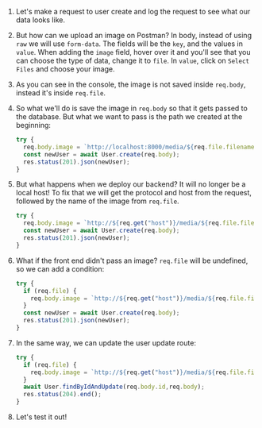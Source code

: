 1. Let's make a request to user create and log the request to see what our data looks like.

2. But how can we upload an image on Postman? In body, instead of using `raw` we will use `form-data`. The fields will be the `key`, and the values in `value`. When adding the `image` field, hover over it and you'll see that you can choose the type of data, change it to `file`. In `value`, click on `Select Files` and choose your image.

3. As you can see in the console, the image is not saved inside `req.body`, instead it's inside `req.file`.

4. So what we'll do is save the image in `req.body` so that it gets passed to the database. But what we want to pass is the path we created at the beginning:

   ```javascript
   try {
     req.body.image = `http://localhost:8000/media/${req.file.filename}`;
     const newUser = await User.create(req.body);
     res.status(201).json(newUser);
   }
   ```

5. But what happens when we deploy our backend? It will no longer be a local host! To fix that we will get the protocol and host from the request, followed by the name of the image from `req.file`.

   ```javascript
   try {
     req.body.image = `http://${req.get("host")}/media/${req.file.filename}`;
     const newUser = await User.create(req.body);
     res.status(201).json(newUser);
   }
   ```

6. What if the front end didn't pass an image? `req.file` will be undefined, so we can add a condition:

   ```javascript
   try {
     if (req.file) {
       req.body.image = `http://${req.get("host")}/media/${req.file.filename}`;
     }
     const newUser = await User.create(req.body);
     res.status(201).json(newUser);
   }
   ```

7. In the same way, we can update the user update route:

   ```javascript
   try {
     if (req.file) {
       req.body.image = `http://${req.get("host")}/media/${req.file.filename}`;
     }
     await User.findByIdAndUpdate(req.body.id,req.body);
     res.status(204).end();
   }
   ```

8. Let's test it out!

